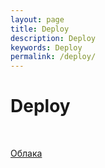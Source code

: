 ```yaml
---
layout: page
title: Deploy
description: Deploy
keywords: Deploy
permalink: /deploy/
---
```


# Deploy

<br/>

[Облака](/deploy/clouds/)
